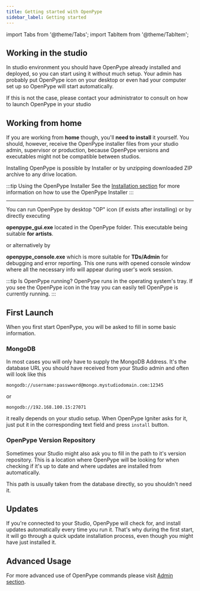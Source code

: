 ```yaml
---
title: Getting started with OpenPype
sidebar_label: Getting started
---
```


import Tabs from '@theme/Tabs';
import TabItem from '@theme/TabItem';



## Working in the studio

In studio environment you should have OpenPype already installed and deployed,  so you can start using it without much setup. Your admin has probably put OpenPype icon on your desktop or even had your computer set up so OpenPype will start automatically.

If this is not the case, please contact your administrator to consult on how to launch OpenPype in your studio

## Working from home

If you are working from **home** though, you'll **need to install** it yourself. You should, however, receive the OpenPype installer files from your studio
admin, supervisor or production, because OpenPype versions and executables might not be compatible between studios.  

Installing OpenPype is possible by Installer or by unzipping downloaded ZIP archive to any drive location.

:::tip Using the OpenPype Installer
See the [Installation section](artist_install.md) for more information on how to use the OpenPype Installer
:::

---

You can run OpenPype by desktop "OP" icon (if exists after installing) or by directly executing

**openpype_gui.exe** located in the OpenPype folder. This executable being suitable **for artists**.

or alternatively by

**openpype_console.exe** which is more suitable for **TDs/Admin** for debugging and error reporting. This one runs with opened console window where all the necessary info will appear during user's work session.

:::tip Is OpenPype running?
OpenPype runs in the operating system's tray. If you see the OpenPype icon in the tray you can easily tell OpenPype is currently running.
:::



## First Launch


When you first start OpenPype, you will be asked to fill in some basic information.

### MongoDB

In most cases you will only have to supply the MongoDB Address.
It's the database URL you should have received from your Studio admin and often will look like this 

`mongodb://username:passwword@mongo.mystudiodomain.com:12345`

 or

 `mongodb://192.168.100.15:27071`

it really depends on your studio setup. When OpenPype Igniter
asks for it, just put it in the corresponding text field and press `install` button.

### OpenPype Version Repository

Sometimes your Studio might also ask you to fill in the path to it's version
repository. This is a location where OpenPype will be looking for when checking
if it's up to date and where updates are installed from automatically. 

This path is usually taken from the database directly, so you shouldn't need it. 


## Updates

If you're connected to your Studio, OpenPype will check for, and install updates automatically every time you run it. That's why during the first start, it will go through a quick update installation process, even though you might have just installed it. 


## Advanced Usage

For more advanced use of OpenPype commands please visit [Admin section](admin_openpype_commands.md).
